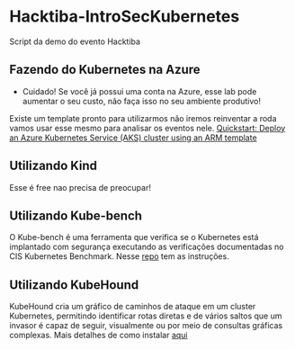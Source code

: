 # Hacktiba-IntroSecKubernetes

Script da demo do evento Hacktiba

## Fazendo do Kubernetes na Azure

- Cuidado! Se você já possui uma conta na Azure, esse lab pode aumentar o seu custo, não faça isso no seu ambiente produtivo!

Existe um template pronto para utilizarmos não iremos reinventar a roda vamos usar esse mesmo para analisar os eventos nele. 
[Quickstart: Deploy an Azure Kubernetes Service (AKS) cluster using an ARM template](https://learn.microsoft.com/en-us/azure/aks/learn/quick-kubernetes-deploy-rm-template?tabs=azure-cli)

## Utilizando Kind
Esse é free nao precisa de preocupar!

## Utilizando Kube-bench
O Kube-bench é uma ferramenta que verifica se o Kubernetes está implantado com segurança executando as verificações documentadas no CIS Kubernetes Benchmark.
Nesse [repo](https://github.com/aquasecurity/kube-bench/tree/main) tem as instruções.

## Utilizando KubeHound
KubeHound cria um gráfico de caminhos de ataque em um cluster Kubernetes, permitindo identificar rotas diretas e de vários saltos que um invasor é capaz de seguir, visualmente ou por meio de consultas gráficas complexas.
Mais detalhes de como instalar [aqui](https://kubehound.io/user-guide/getting-started/)
